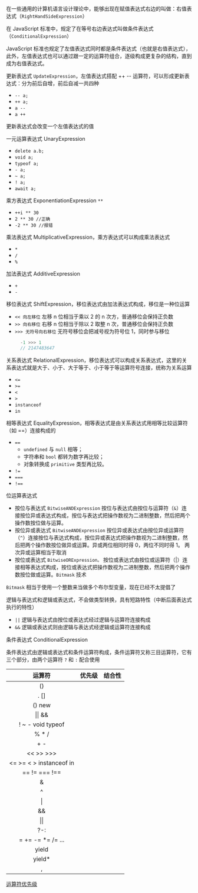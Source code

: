 在一些通用的计算机语言设计理论中，能够出现在赋值表达式右边的叫做：右值表达式（`RightHandSideExpression`）

在 JavaScript 标准中，规定了在等号右边表达式叫做条件表达式（`ConditionalExpression`）

JavaScript 标准也规定了左值表达式同时都是条件表达式（也就是右值表达式），此外，左值表达式也可以通过跟一定的运算符组合，逐级构成更复杂的结构，直到成为右值表达式。

更新表达式 `UpdateExpression`，左值表达式搭配 ++ -- 运算符，可以形成更新表达式：分为前后自增，前后自减一共四种
- `-- a;`
- `++ a;`
- `a --`
- `a ++`

更新表达式会改变一个左值表达式的值

一元运算表达式 UnaryExpression
- `delete a.b;`
- `void a;`
- `typeof a;`
- `- a;`
- `~ a;`
- `! a;`
- `await a;`

乘方表达式 ExponentiationExpression `**`
- `++i ** 30`
- `2 ** 30 //正确`
- `-2 ** 30 //报错`

乘法表达式 MultiplicativeExpression，乘方表达式可以构成乘法表达式
- `*`
- `/`
- `%`

加法表达式 AdditiveExpression
- `+` 
- `-`

移位表达式 ShiftExpression，移位表达式由加法表达式构成，移位是一种位运算
- `<< 向左移位` 左移 n 位相当于乘以 2 的 n 次方，普通移位会保持正负数
- `>> 向右移位` 右移 n 位相当于除以 2 取整 n 次，普通移位会保持正负数
- `>>> 无符号向右移位` 无符号移位会把减号视为符号位 1，同时参与移位
  ```js
    -1 >>> 1
    // 2147483647
  ```

关系表达式 RelationalExpression，移位表达式可以构成关系表达式，这里的关系表达式就是大于、小于、大于等于、小于等于等运算符号连接，统称为关系运算
- `<=`
- `>=`
- `<`
- `>`
- `instanceof`
- `in`

相等表达式 EqualityExpression，相等表达式是由关系表达式用相等比较运算符（如 ==）连接构成的
- `==` 
  - `undefined` 与 `null` 相等；
  - 字符串和 `bool` 都转为数字再比较；
  - 对象转换成 `primitive` 类型再比较。
- `!=`
- `===`
- `!==`

位运算表达式
- 按位与表达式 `BitwiseANDExpression` 按位与表达式由按位与运算符（`&`）连接按位异或表达式构成，按位与表达式把操作数视为二进制整数，然后把两个操作数按位做与运算。
- 按位异或表达式 `BitwiseANDExpression` 按位异或表达式由按位异或运算符（`^`）连接按位与表达式构成，按位异或表达式把操作数视为二进制整数，然后把两个操作数按位做异或运算。异或两位相同时得 0，两位不同时得 1。  两次异或运算相当于取消
- 按位或表达式 `BitwiseORExpression。` 按位或表达式由按位或运算符（|）连接相等表达式构成，按位或表达式把操作数视为二进制整数，然后把两个操作数按位做或运算。`Bitmask` 技术

`Bitmask` 相当于使用一个整数来当做多个布尔型变量，现在已经不太提倡了

逻辑与表达式和逻辑或表达式，不会做类型转换，具有短路特性（中断后面表达式执行的特性）
- `||` 逻辑与表达式由按位或表达式经过逻辑与运算符连接构成
- `&&` 逻辑或表达式则由逻辑与表达式经逻辑或运算符连接构成

条件表达式 ConditionalExpression

条件表达式由逻辑或表达式和条件运算符构成，条件运算符又称三目运算符，它有三个部分，由两个运算符 `?` 和 `:` 配合使用



|运算符|优先级|结合性|
|:--:|:--: |:--:|
|() | | |
|. [] | | |
|() new |  | |
|\|\| && |  | |
|! ~ - void typeof |  | |
|% * /  |  | |
|+ - |  | |
|<< >> >>> |  | |
|<= >= < > instanceof in |  | |
|== != === !== |  | |
|& | | |
|^ | | |
| \| | | |
| && |  | |
| \|\| |  | |
|?-: |  | |
| = += -= *= /= ... |  | |
| yield |  | |
| yield* |  | |
|, |  | |

[运算符优先级](https://developer.mozilla.org/zh-CN/docs/Web/JavaScript/Reference/Operators/Operator_Precedence)








